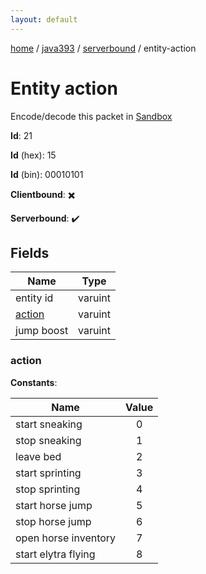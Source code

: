 ```yaml
---
layout: default
---
```


[home](/)  /  [java393](/protocol/java393)  /  [serverbound](/protocol/java393/serverbound)  /  entity-action

# Entity action

Encode/decode this packet in [Sandbox](../../../sandbox/java393#Serverbound.EntityAction)

**Id**: 21

**Id** (hex): 15

**Id** (bin): 00010101

**Clientbound**: ✖️

**Serverbound**: ✔️

## Fields

Name | Type
---|---
entity id | varuint
[action](#action) | varuint
jump boost | varuint

### action

**Constants**:

Name | Value
---|:---:
start sneaking | 0
stop sneaking | 1
leave bed | 2
start sprinting | 3
stop sprinting | 4
start horse jump | 5
stop horse jump | 6
open horse inventory | 7
start elytra flying | 8
